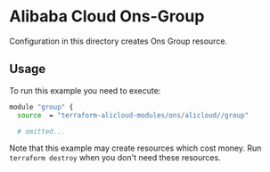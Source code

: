 # Alibaba Cloud Ons-Group

Configuration in this directory creates Ons Group resource.

## Usage

To run this example you need to execute:

```bash
module "group" {
  source  = "terraform-alicloud-modules/ons/alicloud//group"

  # omitted...
```

Note that this example may create resources which cost money. Run `terraform destroy` when you don't need these resources.

<!-- BEGINNING OF PRE-COMMIT-TERRAFORM DOCS HOOK -->

<!-- END OF PRE-COMMIT-TERRAFORM DOCS HOOK -->
